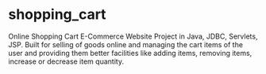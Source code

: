 # shopping_cart
Online Shopping Cart E-Commerce Website Project in Java, JDBC, Servlets, JSP. Built for selling of goods online and managing the cart items of the user and providing them better facilities like adding items, removing items, increase or decrease item quantity.
